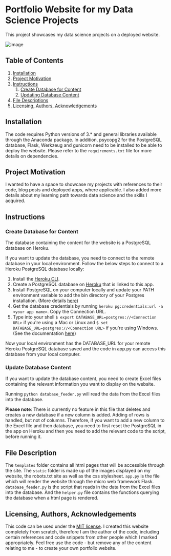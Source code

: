 # Portfolio Website for my Data Science Projects
This project showcases my data science projects on a deployed website.

![image](https://user-images.githubusercontent.com/36665975/70401457-a7530680-1a55-11ea-9158-97d4e8515ca4.png)

## Table of Contents
1. [Installation](#installation)
2. [Project Motivation](#motivation)
3. [Instructions](#instructions)
    1. [Create Database for Content](#create_database)
    2. [Updating Database Content](#update_database)
4. [File Descriptions](#descriptions)
5. [Licensing, Authors, Acknowledgements](#licensing)


## Installation
The code requires Python versions of 3.* and general libraries available through the Anaconda package. In addition, psycopg2 for the PostgreSQL database, Flask, Werkzeug and gunicorn need to be installed to be able to deploy the website. Please refer to the `requirements.txt` file for more details on dependencies.

## Project Motivation <a name="motivation"></a>
I wanted to have a space to showcase my projects with references to their code, blog posts and deployed apps, where applicable. I also added more details about my learning path towards data science and the skills I acquired.

## Instructions <a name="instructions"></a>

### Create Database for Content <a name="create_database"></a>
The database containing the content for the website is a PostgreSQL database on Heroku.

If you want to update the database, you need to connect to the remote database in your local environment. Follow the below steps to connect to a Heroku PostgreSQL database locally:
1. Install the [Heroku CLI](https://devcenter.heroku.com/articles/heroku-cli#download-and-install).
2. Create a PostgreSQL database on [Heroku](https://devcenter.heroku.com/articles/heroku-postgresql#provisioning-heroku-postgres) that is linked to this app.
3. Install PostgreSQL on your computer locally and update your PATH environment variable to add the bin directory of your Postgres installation. (More details [here](https://devcenter.heroku.com/articles/heroku-postgresql#local-setup))
4. Get the database credentials by running `heroku pg:credentials:url -a <your app name>`. Copy the Connection URL.
5. Type into your shell `$ export DATABASE_URL=postgres://<Connection URL>` if you're using a Mac or Linux and `$ set DATABASE_URL=postgres://<Connection URL>` if you're using Windows. (See the documentation [here](https://devcenter.heroku.com/articles/heroku-postgresql#local-setup))

Now your local environment has the DATABASE_URL for your remote Heroku PostgreSQL database saved and the code in app.py can access this database from your local computer.

### Update Database Content <a name="update_database"></a>
If you want to update the database content, you need to create Excel files containing the relevant information you want to display on the website.

Running `python database_feeder.py` will read the data from the Excel files into the database.

**Please note**: There is currently no feature in this file that deletes and creates a new database if a new column is added. Adding of rows is handled, but not of columns. Therefore, if you want to add a new column to the Excel file and then database, you need to first reset the PostgreSQL in the app on Heroku and then you need to add the relevant code to the script, before running it.

## File Description <a name="descriptions"></a>
The `templates` folder contains all html pages that will be accessible through the site. The `static` folder is made up of the images displayed on my website, the robots.txt site as well as the css stylesheet. `app.py` is the file which will render the website through the micro web framework Flask. `database_feeder.py` is the script that reads in the data from the Excel files into the database. And the `helper.py` file contains the functions querying the database when a html page is rendered.

## Licensing, Authors, Acknowledgements <a name="licensing"></a>
This code can be used under the [MIT license](https://github.com/navroz-lamba/portfolio-website/blob/master/LICENSE.md). I created this website completely from scratch, therefore I am the author of the code, including certain references and code snippets from other people which I marked appropriately. Feel free use the code - but remove any of the content relating to me - to create your own portfolio website.
